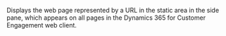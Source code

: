 Displays the web page represented by a URL in the static area in the side pane, which appears on all pages in the Dynamics 365 for Customer Engagement web client.


